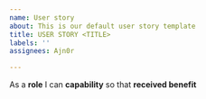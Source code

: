 ```yaml
---
name: User story
about: This is our default user story template
title: USER STORY <TITLE>
labels: ''
assignees: Ajn0r

---
```


As a **role** I can **capability** so that **received benefit**
